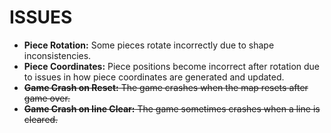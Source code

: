 # ISSUES

* **Piece Rotation:** Some pieces rotate incorrectly due to shape inconsistencies.
* **Piece Coordinates:** Piece positions become incorrect after rotation due to issues in how piece coordinates are generated and updated.
* ~~**Game Crash on Reset:** The game crashes when the map resets after game over.~~
* ~~**Game Crash on line Clear:** The game sometimes crashes when a line is cleared.~~

